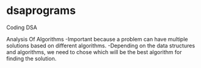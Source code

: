 # dsaprograms
Coding DSA

Analysis Of Algorithms
	-Important because a problem can have multiple solutions based on different algorithms.
	-Depending on the data structures and algorithms, we need to chose which will be the best
	 algorithm for finding the solution.
